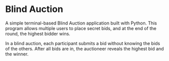 # Blind Auction
A simple terminal-based Blind Auction application built with Python. This program allows multiple users to place secret bids, and at the end of the round, the highest bidder wins.

In a blind auction, each participant submits a bid without knowing the bids of the others. After all bids are in, the auctioneer reveals the highest bid and the winner.
